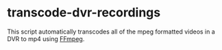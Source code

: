# transcode-dvr-recordings

This script automatically transcodes all of the mpeg formatted videos in a DVR to mp4 using [FFmpeg](https://ffmpeg.org). 
